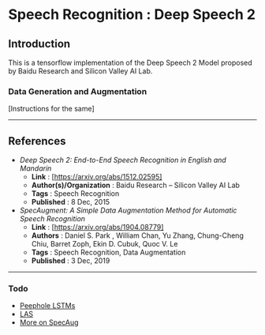 # Speech Recognition : Deep Speech 2

## Introduction

This is a tensorflow implementation of the Deep Speech 2 Model proposed by Baidu Research and Silicon Valley AI Lab.

### Data Generation and Augmentation

[Instructions for the same]

****

## References

* _Deep Speech 2: End-to-End Speech Recognition in English and Mandarin_
  * **Link** : [https://arxiv.org/abs/1512.02595]
  * **Author(s)/Organization** : Baidu Research – Silicon Valley AI Lab
  * **Tags** : Speech Recognition
  * **Published** : 8 Dec, 2015
* _SpecAugment: A Simple Data Augmentation Method for Automatic Speech Recognition_
  * **Link** : [https://arxiv.org/abs/1904.08779]
  * **Authors** : Daniel S. Park , William Chan, Yu Zhang, Chung-Cheng Chiu, Barret Zoph, Ekin D. Cubuk, Quoc V. Le
  * **Tags** : Speech Recognition, Data Augmentation
  * **Published** : 3 Dec, 2019

****

### Todo

* [Peephole LSTMs](https://www.tensorflow.org/api_docs/python/tf/keras/experimental/PeepholeLSTMCell)
* [LAS](https://arxiv.org/pdf/1508.01211.pdf)
* [More on SpecAug](https://arxiv.org/pdf/1901.00295.pdf)
